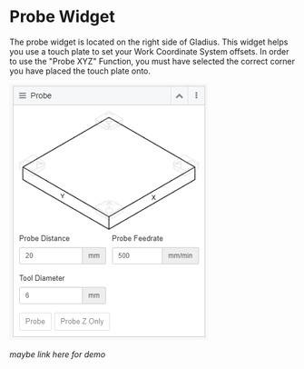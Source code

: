 # Probe Widget

The probe widget is located on the right side of Gladius. This widget helps you use a touch plate to set your Work Coordinate System offsets. In order to use the "Probe XYZ" Function, you must have selected the correct corner you have placed the touch plate onto.

![image](images/ProbeWidget.png)

*maybe link here for demo*